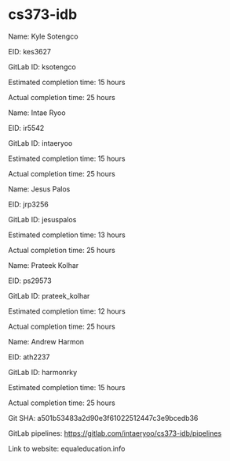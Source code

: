 # cs373-idb
Name: Kyle Sotengco

EID: kes3627

GitLab ID: ksotengco

Estimated completion time: 15 hours

Actual completion time: 25 hours



Name: Intae Ryoo

EID: ir5542

GitLab ID: intaeryoo

Estimated completion time: 15 hours

Actual completion time: 25 hours



Name: Jesus Palos

EID: jrp3256

GitLab ID: jesuspalos

Estimated completion time: 13 hours

Actual completion time: 25 hours




Name: Prateek Kolhar

EID: ps29573

GitLab ID: prateek_kolhar

Estimated completion time: 12 hours 

Actual completion time: 25 hours




Name: Andrew Harmon

EID: ath2237

GitLab ID: harmonrky

Estimated completion time: 15 hours

Actual completion time: 25 hours




Git SHA: a501b53483a2d90e3f61022512447c3e9bcedb36

GitLab pipelines: https://gitlab.com/intaeryoo/cs373-idb/pipelines

Link to website: equaleducation.info
